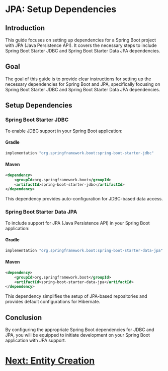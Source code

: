 # JPA: Setup Dependencies

## Introduction

This guide focuses on setting up dependencies for a Spring Boot project with JPA (Java Persistence API). It covers the necessary steps to include Spring Boot Starter JDBC and Spring Boot Starter Data JPA dependencies.

## Goal

The goal of this guide is to provide clear instructions for setting up the necessary dependencies for Spring Boot and JPA, specifically focusing on Spring Boot Starter JDBC and Spring Boot Starter Data JPA dependencies.

## Setup Dependencies

### Spring Boot Starter JDBC

To enable JDBC support in your Spring Boot application:

#### Gradle

```groovy
implementation "org.springframework.boot:spring-boot-starter-jdbc"
```

#### Maven

```xml
<dependency>
    <groupId>org.springframework.boot</groupId>
    <artifactId>spring-boot-starter-jdbc</artifactId>
</dependency>
```

This dependency provides auto-configuration for JDBC-based data access.

### Spring Boot Starter Data JPA

To include support for JPA (Java Persistence API) in your Spring Boot application:

#### Gradle

```groovy
implementation "org.springframework.boot:spring-boot-starter-data-jpa"
```

#### Maven

```xml
<dependency>
    <groupId>org.springframework.boot</groupId>
    <artifactId>spring-boot-starter-data-jpa</artifactId>
</dependency>
```

This dependency simplifies the setup of JPA-based repositories and provides default configurations for Hibernate.

## Conclusion

By configuring the appropriate Spring Boot dependencies for JDBC and JPA, you will be equipped to initiate development on your Spring Boot application with JPA support.

# [Next: Entity Creation](../creation/create-entity.md)